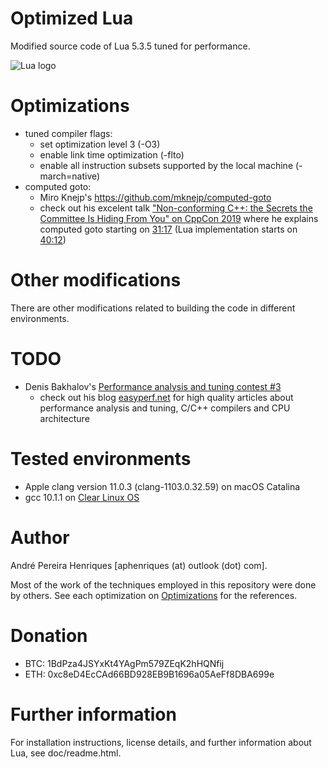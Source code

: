 # Optimized Lua

Modified source code of Lua 5.3.5 tuned for performance.

![Lua logo](http://www.lua.org/images/lua-logo.gif)


# Optimizations

* tuned compiler flags:
  * set optimization level 3 (-O3)
  * enable link time optimization (-flto)
  * enable all instruction subsets supported by the local machine (-march=native)
* computed goto:
  * Miro Knejp's https://github.com/mknejp/computed-goto
  * check out his excelent talk ["Non-conforming C++: the Secrets the Committee Is Hiding From You" on CppCon 2019](https://youtu.be/IAdLwUXRUvg) where he explains computed goto starting on [31:17](https://youtu.be/IAdLwUXRUvg?t=1877) (Lua implementation starts on [40:12](https://youtu.be/IAdLwUXRUvg?t=2412))


# Other modifications

There are other modifications related to building the code in different environments.


# TODO
* Denis Bakhalov's [Performance analysis and tuning contest #3](https://easyperf.net/blog/2019/05/28/Performance-analysis-and-tuning-contest-3)
  * check out his blog [easyperf.net](https://easyperf.net) for high quality articles about performance analysis and tuning, C/C++ compilers and CPU architecture


# Tested environments

* Apple clang version 11.0.3 (clang-1103.0.32.59) on macOS Catalina
* gcc 10.1.1 on [Clear Linux OS](https://clearlinux.org)

# Author

André Pereira Henriques [aphenriques (at) outlook (dot) com].

Most of the work of the techniques employed in this repository were done by others. See each optimization on [Optimizations](#optimizations) for the references.


# Donation

* BTC: 1BdPza4JSYxKt4YAgPm579ZEqK2hHQNfij
* ETH: 0xc8eD4EcCAd66BD928EB9B1696a05AeFf8DBA699e


# Further information

For installation instructions, license details, and
further information about Lua, see doc/readme.html.
